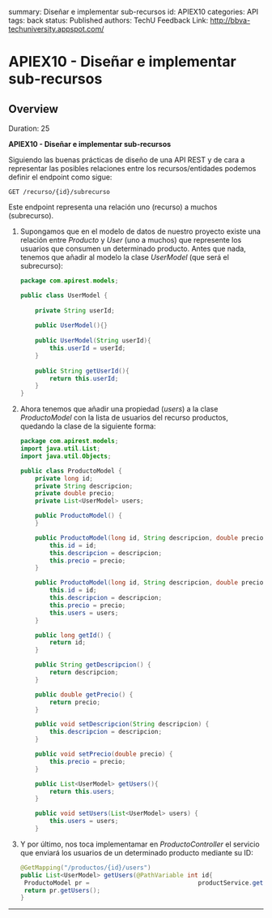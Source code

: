 summary: Diseñar e implementar sub-recursos
id: APIEX10
categories: API
tags: back
status: Published 
authors: TechU
Feedback Link: http://bbva-techuniversity.appspot.com/

# APIEX10 - Diseñar e implementar sub-recursos
<!-- ------------------------ -->
## Overview 
Duration: 25

**APIEX10 - Diseñar e implementar sub-recursos**

Siguiendo las buenas prácticas de diseño de una API REST y de cara a representar las posibles relaciones entre los recursos/entidades podemos definir el endpoint como sigue:

`GET /recurso/{id}/subrecurso`

Este endpoint representa una relación uno (recurso) a muchos (subrecurso).

1. Supongamos que en el modelo de datos de nuestro proyecto existe una relación entre *Producto* y *User* (uno a muchos) que represente los usuarios que consumen un determinado producto. Antes que nada, tenemos que añadir al modelo la clase *UserModel* (que será el subrecurso):

   ```java
   package com.apirest.models;
   
   public class UserModel {
       
       private String userId;
       
       public UserModel(){}
       
       public UserModel(String userId){
           this.userId = userId;
       }
       
       public String getUserId(){
           return this.userId;
       }
   }
   ```

2. Ahora tenemos que añadir una propiedad (*users*) a la clase *ProductoModel* con la lista de usuarios del recurso productos, quedando la clase de la siguiente forma:

   ```java
   package com.apirest.models;
   import java.util.List;
   import java.util.Objects;
   
   public class ProductoModel {
       private long id;
       private String descripcion;
       private double precio;
       private List<UserModel> users;
   
       public ProductoModel() {
       }
   
       public ProductoModel(long id, String descripcion, double precio) {
           this.id = id;
           this.descripcion = descripcion;
           this.precio = precio;
       }
   
       public ProductoModel(long id, String descripcion, double precio, List<UserModel> users) {
           this.id = id;
           this.descripcion = descripcion;
           this.precio = precio;
           this.users = users;
       }
   
       public long getId() {
           return id;
       }
   
       public String getDescripcion() {
           return descripcion;
       }
   
       public double getPrecio() {
           return precio;
       }
   
       public void setDescripcion(String descripcion) {
           this.descripcion = descripcion;
       }
   
       public void setPrecio(double precio) {
           this.precio = precio;
       }
   
       public List<UserModel> getUsers(){
           return this.users;
       }
   
       public void setUsers(List<UserModel> users) {
           this.users = users;
       }
   
   ```

   

3. Y por último, nos toca implementamar en *ProductoController* el servicio que enviará los usuarios de un determinado producto mediante su ID:

   ```java
   @GetMapping("/productos/{id}/users")
   public List<UserModel> getUsers(@PathVariable int id{
    ProductoModel pr =                              productService.getProducto(id);
    return pr.getUsers();
   }
   ```

---

